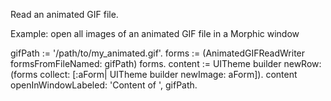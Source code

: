 Read an animated GIF file.Example: open all images of an animated GIF file in a Morphic windowgifPath :=  '/path/to/my_animated.gif'.forms := (AnimatedGIFReadWriter formsFromFileNamed: gifPath) forms.content := UITheme builder newRow: (forms collect: [:aForm| UITheme builder newImage: aForm]).content openInWindowLabeled: 'Content of ', gifPath.